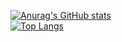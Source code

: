 [![Anurag's GitHub stats](https://github-readme-stats.vercel.app/api?username=TheWinterComes)](https://github.com/anuraghazra/github-readme-stats)<br>
[![Top Langs](https://github-readme-stats.vercel.app/api/top-langs/?username=TheWinterComes
)](https://github.com/anuraghazra/github-readme-stats)
